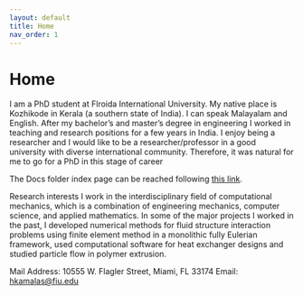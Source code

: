```yaml
---
layout: default
title: Home
nav_order: 1
---
```


# Home

I am a PhD student at Flroida International University.
My native place is Kozhikode in Kerala (a southern state of India). 
I can speak Malayalam and English. After my bachelor’s and master’s degree 
in engineering I worked in teaching and research positions for a few years 
in India. I enjoy being a researcher and I would like to be a researcher/professor 
in a good university with diverse international community. 
Therefore, it was natural for me to go for a PhD in this stage of career


The Docs folder index page can be reached following
[this link](docs/index.html).

Research interests
I work in the interdisciplinary field of computational mechanics, which is a combination of engineering mechanics, computer science, 
and applied mathematics. In some of the major projects I worked in the past, I developed numerical methods for fluid structure 
interaction problems using finite element method in a monolithic fully Eulerian framework, used computational software 
for heat exchanger designs and studied particle flow in polymer extrusion.

Mail Address:
10555 W. Flagler Street, Miami, FL 33174
Email: hkamalas@fiu.edu
